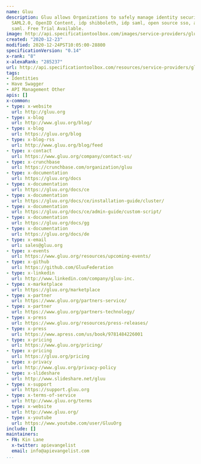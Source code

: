 ```yaml
---
name: Gluu
description: Gluu allows Organizations to safely manage identity security. Gluu supports
  SAML2.0, OpenID Content, idp shibboleth, idp saml, open source sso, active directory
  saml. Free Trial Available.
image: http://api.specificationtoolbox.com/images/service-providers/gluu.jpg
created: "2020-12-23"
modified: 2020-12-24PST10:05:00-28800
specificationVersion: "0.14"
x-rank: "8"
x-alexaRank: "285237"
url: http://api.specificationtoolbox.com/resources/service-providers/gluu/
tags:
- Identities
- Have Swagger
- API Management Other
apis: []
x-common:
- type: x-website
  url: http://gluu.org
- type: x-blog
  url: http://www.gluu.org/blog/
- type: x-blog
  url: https://gluu.org/blog
- type: x-blog-rss
  url: http://www.gluu.org/blog/feed
- type: x-contact
  url: https://www.gluu.org/company/contact-us/
- type: x-crunchbase
  url: https://crunchbase.com/organization/gluu
- type: x-documentation
  url: https://gluu.org/docs
- type: x-documentation
  url: https://gluu.org/docs/ce
- type: x-documentation
  url: https://gluu.org/docs/ce/installation-guide/cluster/
- type: x-documentation
  url: https://gluu.org/docs/ce/admin-guide/custom-script/
- type: x-documentation
  url: https://gluu.org/docs/gg
- type: x-documentation
  url: https://gluu.org/docs/de
- type: x-email
  url: sales@gluu.org
- type: x-events
  url: https://www.gluu.org/resources/upcoming-events/
- type: x-github
  url: https://github.com/GluuFederation
- type: x-linkedin
  url: http://www.linkedin.com/company/gluu-inc.
- type: x-marketplace
  url: https://gluu.org/marketplace
- type: x-partner
  url: https://www.gluu.org/partners-service/
- type: x-partner
  url: https://www.gluu.org/partners-technology/
- type: x-press
  url: https://www.gluu.org/resources/press-releases/
- type: x-press
  url: https://www.apress.com/us/book/9781484226001
- type: x-pricing
  url: https://www.gluu.org/pricing/
- type: x-pricing
  url: https://gluu.org/pricing
- type: x-privacy
  url: http://www.gluu.org/privacy-policy
- type: x-slideshare
  url: http://www.slideshare.net/gluu
- type: x-support
  url: https://support.gluu.org
- type: x-terms-of-service
  url: http://www.gluu.org/terms
- type: x-website
  url: http://www.gluu.org/
- type: x-youtube
  url: https://www.youtube.com/user/GluuOrg
include: []
maintainers:
- FN: Kin Lane
  x-twitter: apievangelist
  email: info@apievangelist.com
...
```

